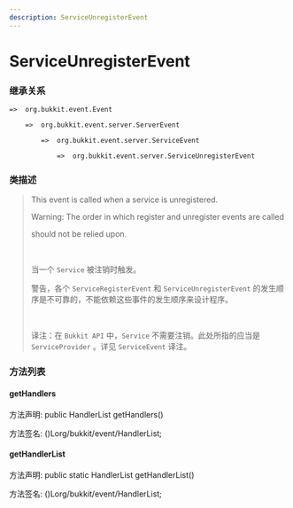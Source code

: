 ```yaml
---
description: ServiceUnregisterEvent
---
```


# ServiceUnregisterEvent

### 继承关系

    =>  org.bukkit.event.Event

        =>  org.bukkit.event.server.ServerEvent

            =>  org.bukkit.event.server.ServiceEvent

                =>  org.bukkit.event.server.ServiceUnregisterEvent

### 类描述

> This event is called when a service is unregistered.
> 
> Warning: The order in which register and unregister events are called
> 
> should not be relied upon.
> 
> <br>
> 
> 当一个 `Service` 被注销时触发。
> 
> 警告，各个 `ServiceRegisterEvent` 和 `ServiceUnregisterEvent` 的发生顺序是不可靠的，不能依赖这些事件的发生顺序来设计程序。
> 
> <br>
> 
> 译注：在 `Bukkit API` 中，`Service` 不需要注销。此处所指的应当是 `ServiceProvider` 。详见 `ServiceEvent` 译注。

### 方法列表

#### getHandlers

方法声明: public HandlerList getHandlers()

方法签名: ()Lorg/bukkit/event/HandlerList;

#### getHandlerList

方法声明: public static HandlerList getHandlerList()

方法签名: ()Lorg/bukkit/event/HandlerList;